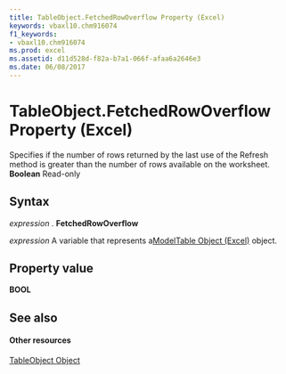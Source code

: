 ```yaml
---
title: TableObject.FetchedRowOverflow Property (Excel)
keywords: vbaxl10.chm916074
f1_keywords:
- vbaxl10.chm916074
ms.prod: excel
ms.assetid: d11d528d-f82a-b7a1-066f-afaa6a2646e3
ms.date: 06/08/2017
---
```



# TableObject.FetchedRowOverflow Property (Excel)

Specifies if the number of rows returned by the last use of the Refresh method is greater than the number of rows available on the worksheet.  **Boolean** Read-only


## Syntax

 _expression_ . **FetchedRowOverflow**

 _expression_ A variable that represents a[ModelTable Object (Excel)](modeltable-object-excel.md) object.


## Property value

 **BOOL**


## See also


#### Other resources



[TableObject Object](modeltable-object-excel.md)

